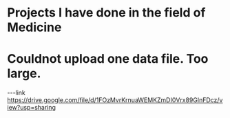 # Projects I have done in the field of Medicine
# Couldnot upload one data file. Too large. 
 ---link https://drive.google.com/file/d/1FOzMvrKrnuaWEMKZmDI0Vrx89GlnFDcz/view?usp=sharing
